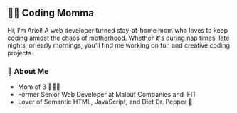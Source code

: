 ## 👩‍💻 Coding Momma

Hi, I’m Ariel! A web developer turned stay-at-home mom who loves to keep coding amidst the chaos of motherhood. Whether it's during nap times, late nights, or early mornings, you'll find me working on fun and creative coding projects.

### 🌟 About Me

- Mom of 3 👧👦👶
- Former Senior Web Developer at Malouf Companies and iFIT
- Lover of Semantic HTML, JavaScript, and Diet Dr. Pepper 🥤

<!--
Current Passion Projects:  [List some projects you're working on, e.g., a personal blog, a family recipe app, or a learning game for kids] 📱💻
-->
